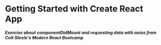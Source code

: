 # Getting Started with Create React App

##### Exercise about componentDidMount and requesting data with axios from Colt Steele's Modern React Bootcamp
